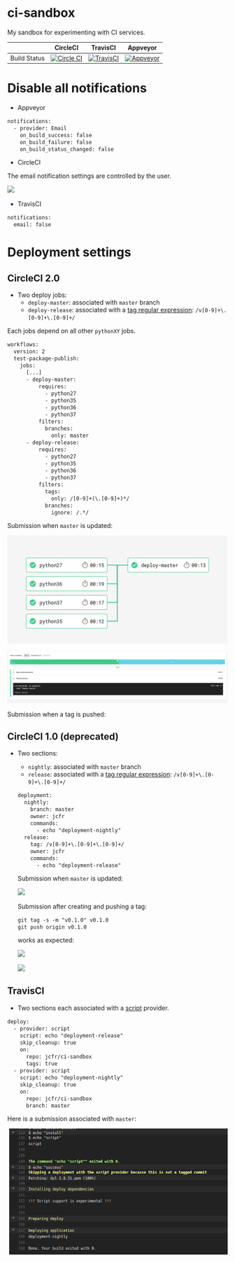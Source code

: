 # ci-sandbox
My sandbox for experimenting with CI services.

|              | CircleCI                                                                                                       | TravisCI                                                                                                      | Appveyor                                                                                                                              |
|--------------|----------------------------------------------------------------------------------------------------------------|---------------------------------------------------------------------------------------------------------------|---------------------------------------------------------------------------------------------------------------------------------------|
| Build Status | [![Circle CI](https://circleci.com/gh/jcfr/ci-sandbox.svg?style=svg)](https://circleci.com/gh/jcfr/ci-sandbox) | [![TravisCI](https://travis-ci.org/jcfr/ci-sandbox.svg?branch=master)](https://travis-ci.org/jcfr/ci-sandbox) | [![Appveyor](https://ci.appveyor.com/api/projects/status/81c2532cyie43bhu?svg=true)](https://ci.appveyor.com/project/jcfr/ci-sandbox) |


# Disable all notifications

* Appveyor

```
notifications:
  - provider: Email
    on_build_success: false
    on_build_failure: false
    on_build_status_changed: false
```

* CircleCI

The email notification settings are controlled by the user.

![](https://raw.githubusercontent.com/jcfr/ci-sandbox/master/images/circleci-perproject-email-notification-settings.png)


* TravisCI

```
notifications:
  email: false
```

# Deployment settings

## CircleCI 2.0

* Two deploy jobs:
  * ``deploy-master``: associated with ``master`` branch
  * ``deploy-release``: associated with a [tag regular expression](https://circleci.com/docs/2.0/configuration-reference/#filters-1): ``/v[0-9]+\.[0-9]+\.[0-9]+/``

Each jobs depend on all other `pythonXY` jobs.

```
workflows:
  version: 2
  test-package-publish:
    jobs:
      [...]
      - deploy-master:
          requires:
            - python27
            - python35
            - python36
            - python37
          filters:
            branches:
              only: master
      - deploy-release:
          requires:
            - python27
            - python35
            - python36
            - python37
          filters:
            tags:
              only: /[0-9]+(\.[0-9]+)*/
            branches:
              ignore: /.*/
```

Submission when ``master`` is updated:

![](images/circleci-2.0-deploy-master.png)

![](images/circleci-2.0-deploy-master-details.png)

Submission when a tag is pushed:


## CircleCI 1.0 (deprecated)

* Two sections:
  * ``nightly``: associated with ``master`` branch
  * ``release``: associated with a [tag regular expression](https://circleci.com/docs/configuration/#tags): ``/v[0-9]+\.[0-9]+\.[0-9]+/``

  ```
  deployment:
    nightly:
      branch: master
      owner: jcfr
      commands:
        - echo "deployment-nightly"
    release:
      tag: /v[0-9]+\.[0-9]+\.[0-9]+/
      owner: jcfr
      commands:
        - echo "deployment-release"
  ```

  Submission when ``master`` is updated:

  ![](https://raw.githubusercontent.com/jcfr/ci-sandbox/master/images/circleci-deployment-release-nightly-master-updated.png)

  Submission after creating and pushing a tag:

  ```
  git tag -s -m "v0.1.0" v0.1.0
  git push origin v0.1.0
  ```

  works as expected:

  ![](https://raw.githubusercontent.com/jcfr/ci-sandbox/master/images/circleci-deployment-release-nightly-signed-tag-pushed_1.png)

  ![](https://raw.githubusercontent.com/jcfr/ci-sandbox/master/images/circleci-deployment-release-nightly-signed-tag-pushed_2.png)

## TravisCI

* Two sections each associated with a [script](https://docs.travis-ci.com/user/deployment/script/) provider.

```
deploy:
  - provider: script
    script: echo "deployment-release"
    skip_cleanup: true
    on:
      repo: jcfr/ci-sandbox
      tags: true
  - provider: script
    script: echo "deployment-nightly"
    skip_cleanup: true
    on:
      repo: jcfr/ci-sandbox
      branch: master
```

Here is a submission associated with ``master``:

![](https://raw.githubusercontent.com/jcfr/ci-sandbox/master/images/travis-deploy-nightly.png)
